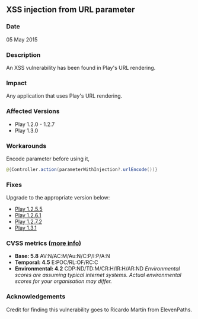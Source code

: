 ## XSS  injection from URL parameter

### Date

05 May 2015

### Description

An XSS vulnerability has been found in Play's URL rendering.

### Impact

Any application that uses Play's URL rendering.

### Affected Versions

* Play 1.2.0 - 1.2.7
* Play 1.3.0

### Workarounds

Encode parameter before using it,

```java
@{Controller.action(parameterWithInjection?.urlEncode())}
```

### Fixes

Upgrade to the appropriate version below:

* [Play 1.2.5.5](https://downloads.typesafe.com/play/1.2.5.5/play-1.2.5.5.zip)
* [Play 1.2.6.1](https://downloads.typesafe.com/play/1.2.6.1/play-1.2.6.1.zip)
* [Play 1.2.7.2](https://downloads.typesafe.com/play/1.2.7.2/play-1.2.7.2.zip)
* [Play 1.3.1](https://downloads.typesafe.com/play/1.3.1/play-1.3.1.zip)

### CVSS metrics (<a href="https://www.first.org/cvss/user-guide">more info</a>)

* **Base: 5.8**
 AV:N/AC:M/Au:N/C:P/I:P/A:N
* **Temporal: 4.5**
 E:POC/RL:OF/RC:C
* **Environmental: 4.2**
 CDP:ND/TD:M/CR:H/IR:H/AR:ND
 *Environmental scores are assuming typical internet systems. Actual environmental scores for your organisation may differ.*

### Acknowledgements

Credit for finding this vulnerability goes to Ricardo Martín from ElevenPaths.
